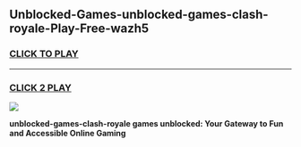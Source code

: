 
## Unblocked-Games-unblocked-games-clash-royale-Play-Free-wazh5
<h3>
<a href="https://premium76.site?title=unblocked-games-clash-royale&ref=23A">CLICK TO PLAY</a></h3>
<hr>

<h3>
<a href="https://premium76.site?title=unblocked-games-clash-royale&ref=23A">CLICK 2 PLAY</a>
  
</h3>

<a href="https://premium76.site?title=unblocked-games-clash-royale&ref=23A"><img src="https://clearcache.store/games.png"></a>


**unblocked-games-clash-royale games unblocked: Your Gateway to Fun and Accessible Online Gaming**
